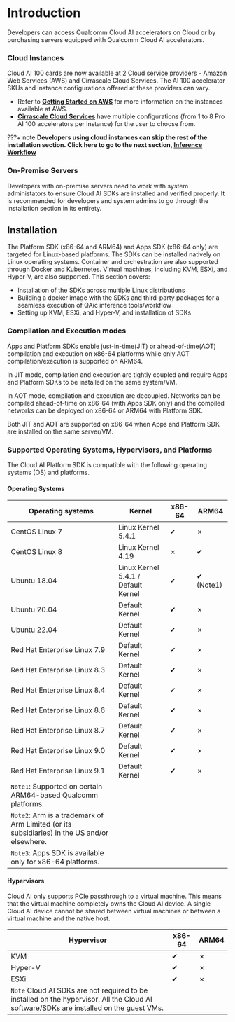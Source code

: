 # Introduction  
Developers can access Qualcomm Cloud AI accelerators on Cloud or by purchasing servers equipped with Qualcomm Cloud AI accelerators. 

### Cloud Instances 
Cloud AI 100 cards are now available at 2 Cloud service providers - Amazon Web Services (AWS) and Cirrascale Cloud Services. The AI 100 accelerator SKUs and instance configurations offered at these providers can vary. 

- Refer to [**Getting Started on AWS**](AWS/aws.md) for more information on the instances available at AWS.  
- [**Cirrascale Cloud Services**](https://cirrascale.com/solutions-qualcomm-cloud-ai100.php) have multiple configurations (from 1 to 8 Pro AI 100 accelerators per instance) for the user to choose from. 

???+ note 
      **Developers using cloud instances can skip the rest of the installation section. Click here to go to the next section, [Inference Workflow](../Inference-Workflow/index.md)**

### On-Premise Servers
Developers with on-premise servers need to work with system administators to ensure Cloud AI SDKs are installed and verified properly. It is recommended for developers and system admins to go through the installation section in its entirety. 

## Installation 

The Platform SDK (x86-64 and ARM64) and Apps SDK (x86-64 only) are targeted for Linux-based platforms. The SDKs can be installed natively on Linux operating systems. Container and orchestration are also supported through Docker and Kubernetes. Virtual machines, including KVM, ESXi, and Hyper-V, are also supported. This section covers:

  - Installation of the SDKs across multiple Linux distributions
  - Building a docker image with the SDKs and third-party packages for a seamless execution of QAic inference tools/workflow
  - Setting up KVM, ESXi, and Hyper-V, and installation of SDKs

### Compilation and Execution modes 
Apps and Platform SDKs enable just-in-time(JIT) or ahead-of-time(AOT) compilation and execution on x86-64 platforms while only AOT compilation/execution is supported on ARM64. 

In JIT mode, compilation and execution are tightly coupled and require Apps and Platform SDKs to be installed on the same system/VM.

In AOT mode, compilation and execution are decoupled. Networks can be compiled ahead-of-time on x86-64 (with Apps SDK only) and the compiled networks can be deployed  on x86-64 or ARM64 with Platform SDK.

Both JIT and AOT are supported on x86-64 when Apps and Platform SDK are installed on the same server/VM. 

### Supported Operating Systems, Hypervisors, and Platforms 
The Cloud AI Platform SDK is compatible with the following operating systems (OS) and platforms.

#### Operating Systems

| **Operating systems**        | **Kernel**                          | **x86-64** | **ARM64** |
| ---------------------------- | ----------------------------------- | ---------- | -------------------------- |
| CentOS Linux 7               | Linux Kernel 5.4.1                  | ✔       | ✗                          |
| CentOS Linux 8               | Linux Kernel 4.19                   | ✗       | ✔                          |
| Ubuntu 18.04                 | Linux Kernel 5.4.1 / Default Kernel | ✔       | ✔ (Note1)                        |
| Ubuntu 20.04                 | Default Kernel                      | ✔       | ✗                          |
| Ubuntu 22.04                 | Default Kernel                      | ✔       | ✗                          |
| Red Hat Enterprise Linux 7.9 | Default Kernel                      | ✔       | ✗                          |
| Red Hat Enterprise Linux 8.3 | Default Kernel                      | ✔       | ✗                          |
| Red Hat Enterprise Linux 8.4 | Default Kernel                      | ✔       | ✗                          |
| Red Hat Enterprise Linux 8.6 | Default Kernel                      | ✔       | ✗                          |
| Red Hat Enterprise Linux 8.7 | Default Kernel                      | ✔       | ✗                          |
| Red Hat Enterprise Linux 9.0 | Default Kernel                      | ✔       | ✗                          |
| Red Hat Enterprise Linux 9.1 | Default Kernel                      | ✔       | ✗                          |
| `Note1`: Supported on certain ARM64-based Qualcomm platforms. |
| `Note2`: Arm is a trademark of Arm Limited (or its subsidiaries) in the US and/or elsewhere. |
| `Note3`: Apps SDK is available only for x86-64 platforms. |

#### Hypervisors
Cloud AI only supports PCIe passthrough to a virtual machine. This means that the virtual machine completely owns the Cloud AI device. A single Cloud AI device cannot be shared between virtual machines or between a virtual machine and the native host. 

| **Hypervisor**                                                                                                                                           | **x86-64** | **ARM64** |
| -------------------------------------------------------------------------------------------------------------------------------------------------------- | ------- | ------- |
| KVM                                                                                                                                                      | ✔       | ✗       |
| Hyper-V                                                                                                                                                  | ✔       | ✗       |
| ESXi                                                                                                                                                     | ✔       | ✗       |
| `Note` Cloud AI SDKs are not required to be installed on the hypervisor. All the Cloud AI software/SDKs are installed on the guest VMs. |



